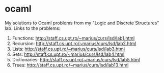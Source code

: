 # ocaml
My solutions to Ocaml problems from my "Logic and Discrete Structures" lab.
Links to the problems:

1. Functions: http://staff.cs.upt.ro/~marius/curs/lsd/lab1.html
2. Recursion: http://staff.cs.upt.ro/~marius/curs/lsd/lab2.html 
3. Lists: http://staff.cs.upt.ro/~marius/curs/lsd/lab3.html
4. Sets: http://staff.cs.upt.ro/~marius/curs/lsd/lab4.html
5. Dictionaries: http://staff.cs.upt.ro/~marius/curs/lsd/lab5.html 
6. Trees: http://staff.cs.upt.ro/~marius/curs/lsd/lab13.html
